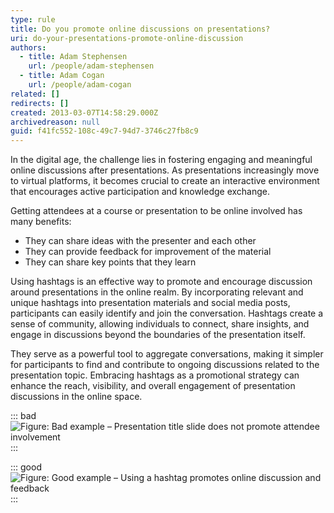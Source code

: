 ```yaml
---
type: rule
title: Do you promote online discussions on presentations?
uri: do-your-presentations-promote-online-discussion
authors:
  - title: Adam Stephensen
    url: /people/adam-stephensen
  - title: Adam Cogan
    url: /people/adam-cogan
related: []
redirects: []
created: 2013-03-07T14:58:29.000Z
archivedreason: null
guid: f41fc552-108c-49c7-94d7-3746c27fb8c9
---
```

In the digital age, the challenge lies in fostering engaging and meaningful online discussions after presentations. As presentations increasingly move to virtual platforms, it becomes crucial to create an interactive environment that encourages active participation and knowledge exchange.

Getting attendees at a course or presentation to be online involved has many benefits:

* They can share ideas with the presenter and each other
* They can provide feedback for improvement of the material
* They can share key points that they learn

<!--endintro-->

Using hashtags is an effective way to promote and encourage discussion around presentations in the online realm. By incorporating relevant and unique hashtags into presentation materials and social media posts, participants can easily identify and join the conversation. Hashtags create a sense of community, allowing individuals to connect, share insights, and engage in discussions beyond the boundaries of the presentation itself. 

They serve as a powerful tool to aggregate conversations, making it simpler for participants to find and contribute to ongoing discussions related to the presentation topic. Embracing hashtags as a promotional strategy can enhance the reach, visibility, and overall engagement of presentation discussions in the online space.

::: bad
![Figure: Bad example – Presentation title slide does not promote attendee involvement](presentation-promo-bad.jpg)
:::

::: good
![Figure: Good example – Using a hashtag promotes online discussion and feedback](presentation-promo-good.jpg)
:::